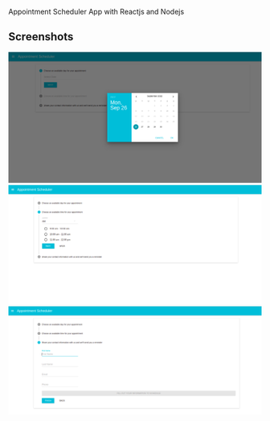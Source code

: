 
 Appointment Scheduler App with Reactjs and Nodejs

 ## Screenshots
 ![ screenshot](screen.png) 
  ![ screenshot](screen1.png) 
   ![ screenshot](screen2.png) 
